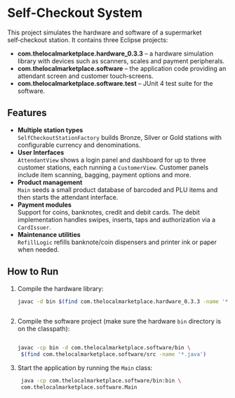 
# Self-Checkout System

This project simulates the hardware and software of a supermarket self‑checkout station.
It contains three Eclipse projects:

- **com.thelocalmarketplace.hardware_0.3.3** – a hardware simulation library
  with devices such as scanners, scales and payment peripherals.
- **com.thelocalmarketplace.software** – the application code providing
  an attendant screen and customer touch‑screens.
- **com.thelocalmarketplace.software.test** – JUnit 4 test suite for the software.

## Features

- **Multiple station types**  
  `SelfCheckoutStationFactory` builds Bronze, Silver or Gold stations
  with configurable currency and denominations.
- **User Interfaces**  
  `AttendantView` shows a login panel and dashboard for up to three customer
  stations, each running a `CustomerView`. Customer panels include
  item scanning, bagging, payment options and more.​
- **Product management**  
  `Main` seeds a small product database of barcoded and PLU items and then
  starts the attendant interface.​
- **Payment modules**  
  Support for coins, banknotes, credit and debit cards.
  The debit implementation handles swipes, inserts, taps and authorization via a
  `CardIssuer`.​
- **Maintenance utilities**  
  `RefillLogic` refills banknote/coin dispensers and printer ink or paper when
  needed.


## How to Run

1. Compile the hardware library:

   ```bash
   javac -d bin $(find com.thelocalmarketplace.hardware_0.3.3 -name '*.java')
 
2. Compile the software project (make sure the hardware `bin` directory is on the classpath):
   ```bash

   javac -cp bin -d com.thelocalmarketplace.software/bin \
    $(find com.thelocalmarketplace.software/src -name '*.java')

3. Start the application by running the `Main` class:


	```bash
	 java -cp com.thelocalmarketplace.software/bin:bin \
	 com.thelocalmarketplace.software.Main